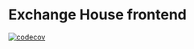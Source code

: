 # Exchange House frontend

[![codecov](https://codecov.io/gh/jszymanowski/exchange-house/graph/badge.svg?token=QR2NHMMCS6)](https://codecov.io/gh/jszymanowski/exchange-house)
